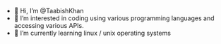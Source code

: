 - 👋 Hi, I’m @TaabishKhan
- 👀 I’m interested in coding using various programming languages and accessing various APIs.
- 🌱 I’m currently learning linux / unix operating systems


<!---
TaabishKhan/TaabishKhan is a ✨ special ✨ repository because its `README.md` (this file) appears on your GitHub profile.
You can click the Preview link to take a look at your changes.
--->
